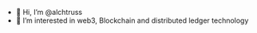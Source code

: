 - 👋 Hi, I’m @alchtruss
- 👀 I’m interested in web3, Blockchain and distributed ledger technology

<!---
alchtruss/alchtruss is a ✨ special ✨ repository because its `README.md` (this file) appears on your GitHub profile.
You can click the Preview link to take a look at your changes.
--->
